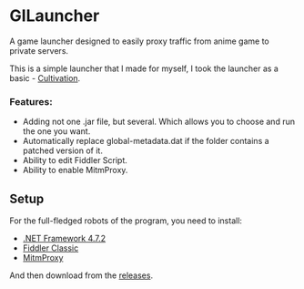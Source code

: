 # GILauncher
A game launcher designed to easily proxy traffic from anime game to private servers.

This is a simple launcher that I made for myself, I took the launcher as a basic - [Cultivation](https://github.com/Grasscutters/Cultivation "Cultivation").

### Features:
- Adding not one .jar file, but several. Which allows you to choose and run the one you want.
- Automatically replace global-metadata.dat if the folder contains a patched version of it.
-  Ability to edit Fiddler Script.
- Ability to enable MitmProxy.

## Setup
For the full-fledged robots of the program, you need to install:
- [.NET Framework 4.7.2](https://dotnet.microsoft.com/en-us/download/dotnet-framework/net472 ".NET Framework 4.7.2")
- [Fiddler Classic](https://www.telerik.com/download/fiddler-b "Fiddler Classic")
- [MitmProxy](https://mitmproxy.org/ "MitmProxy")

And then download from the [releases](https://github.com/Hacker-TA/GILauncher/releases "releases").
